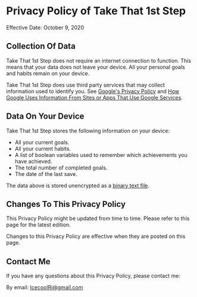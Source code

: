 # Privacy Policy of Take That 1st Step
Effective Date: October 9, 2020

## Collection Of Data

Take That 1st Step does not require an internet connection to function. This means that your data does not leave your device. All your personal goals and habits remain on your device.

Take That 1st Step does use third party services that may collect information used to identify you. See [Google's Privacy Policy](https://policies.google.com/privacy) and [How Google Uses Information From Sites or Apps That Use Google Services](https://policies.google.com/technologies/partner-sites).

## Data On Your Device

Take That 1st Step stores the following information on your device:
+ All your current goals.
+ All your current habits.
+ A list of boolean variables used to remember which achievements you have achieved.
+ The total number of completed goals.
+ The date of the last save.

The data above is stored unencrypted as a [binary text file](https://en.wikipedia.org/wiki/Binary_file).

## Changes To This Privacy Policy
This Privacy Policy might be updated from time to time. Please refer to this page for the latest edition.

Changes to this Privacy Policy are effective when they are posted on this page.

## Contact Me
If you have any questions about this Privacy Policy, please contact me:

By email: IcecoolRi@gmail.com
